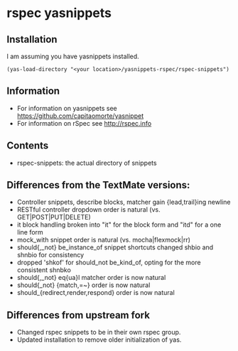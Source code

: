 # rspec yasnippets

## Installation

I am assuming you have yasnippets installed.

    (yas-load-directory "<your location>/yasnippets-rspec/rspec-snippets")

## Information

* For information on yasnippets see https://github.com/capitaomorte/yasnippet
* For information on rSpec see http://rspec.info

## Contents

- rspec-snippets: the actual directory of snippets


## Differences from the TextMate versions:

* Controller snippets, describe blocks, matcher gain {lead,trail}ing newline
* RESTful controller dropdown order is natural (vs. GET|POST|PUT|DELETE)
* it block handling broken into "it" for the block form and "itd" for a
  one line form
* mock_with snippet order is natural (vs. mocha|flexmock|rr)
* should{,_not} be_instance_of snippet shortcuts changed shbio and
  shnbio for consistency
* dropped 'shkof' for should_not be_kind_of, opting for the more
  consistent shnbko
* should{,_not} eq{ua}l matcher order is now natural
* should{_not} {match,=~} order is now natural
* should_{redirect,render,respond} order is now natural

## Differences from upstream fork

* Changed rspec snippets to be in their own rspec group.
* Updated installation to remove older initialization of yas.
